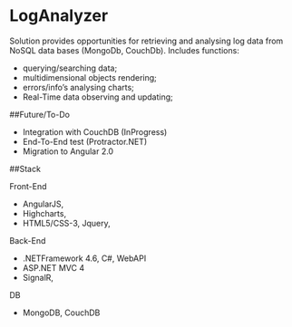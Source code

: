 # LogAnalyzer 

Solution provides opportunities for retrieving and analysing log data from NoSQL data bases (MongoDb, CouchDb).
Includes functions: 
 - querying/searching data;
 - multidimensional objects rendering;
 - errors/info’s analysing  charts;
 - Real-Time data observing and updating;


##Future/To-Do

- Integration with CouchDB (InProgress)
- End-To-End test (Protractor.NET)
- Migration to Angular 2.0

##Stack

Front-End
 - AngularJS, 
 - Highcharts, 
 - HTML5/CSS-3, Jquery, 

Back-End
- .NETFramework 4.6, C#, WebAPI
- ASP.NET MVC 4
- SignalR,

DB
- MongoDB, CouchDB

